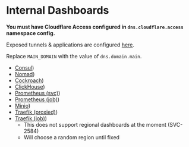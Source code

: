 # Internal Dashboards

**You must have Cloudflare Access configured in `dns.cloudflare.access` namespace config.**

Exposed tunnels & applications are configured [here](/lib/bolt/core/src/dep/terraform/pools.rs).

Replace `MAIN_DOMAIN` with the value of `dns.domain.main`.

- [Consul](https://consul.MAIN_DOMAIN))
- [Nomad](https://nomad.MAIN_DOMAIN))
- [Cockroach](https://cockroach-http.MAIN_DOMAIN))
- [ClickHouse](https://clickhouse-http.MAIN_DOMAIN))
- [Prometheus (svc)](https://prometheus-svc.MAIN_DOMAIN))
- [Prometheus (job)](https://prometheus-job.MAIN_DOMAIN))
- [Minio](https://minio-console.MAIN_DOMAIN))
- [Traefik (proxied)](https://ing-px.MAIN_DOMAIN))
- [Traefik (job)](https://ing-job.MAIN_DOMAIN))
    - This does not support regional dashboards at the moment (SVC-2584)
    - Will choose a random region until fixed
